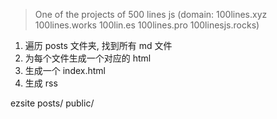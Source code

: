 > One of the projects of 500 lines js (domain: 100lines.xyz 100lines.works 100lin.es 100lines.pro 100linesjs.rocks)

1. 遍历 posts 文件夹, 找到所有 md 文件
2. 为每个文件生成一个对应的 html
3. 生成一个 index.html
4. 生成 rss


ezsite posts/ public/